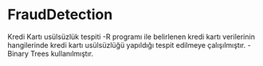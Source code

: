 # FraudDetection
Kredi Kartı usülsüzlük tespiti
-R programı ile belirlenen kredi kartı verilerinin hangilerinde kredi kartı usülsüzlüğü yapıldığı tespit edilmeye çalışılmıştır.
-Binary Trees kullanılmıştır.
